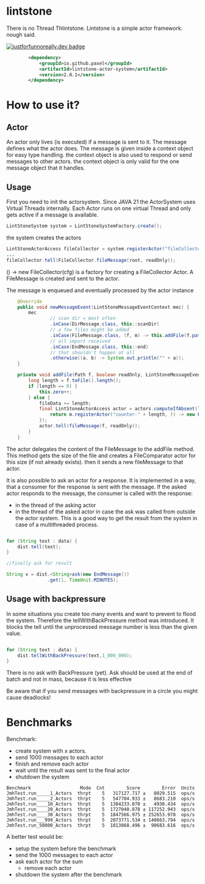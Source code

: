 # lintstone
There is no Thread Thlintstone. Lintstone is a simple actor framework. nough said.

[![justforfunnoreally.dev badge](https://img.shields.io/badge/justforfunnoreally-dev-9ff)](https://justforfunnoreally.dev)

```xml
        <dependency>
            <groupId>io.github.paxel</groupId>
            <artifactId>lintstone-actor-system</artifactId>
            <version>2.0.1</version>
        </dependency>
```
# How to use it?

## Actor

An actor only lives (is executed) if a message is sent to it.
The message defines what the actor does.
The message is given inside a context object for easy type handling.
the context object is also used to respond or send messages to other actors.
the context object is only valid for the one message object that it handles.

## Usage

First you need to init the actorsystem.
Since JAVA 21 the ActorSystem uses Virtual Threads internally.
Each Actor runs on one virtual Thread and only gets active if a message is available.

```java
LintStoneSystem system = LintStoneSystemFactory.create();
```

the system creates the actors

```java
LintStoneActorAccess fileCollector = system.registerActor("fileCollector", () -> new FileCollector(cfg), ActorSettings.DEFAULT);
...
fileCollector.tell(FileCollector.fileMessage(root, readOnly));
```
() -> new FileCollector(cfg) is a factory for creating a FileCollector Actor.
A FileMessage is created and sent to the actor.

The message is enqueued and eventually processed by the actor instance

```java
    @Override
    public void newMessageEvent(LintStoneMessageEventContext mec) {
        mec
                // scan dir = most often
                .inCase(DirMessage.class, this::scanDir)
                // a few files might be added
                .inCase(FileMessage.class, (f, m) -> this.addFile(f.path, f.readOnly, m))
                // all import received
                .inCase(EndMessage.class, this::end)
                // that shouldn't happen at all
                .otherwise((a, b) -> System.out.println("" + a));
    }

    private void addFile(Path f, boolean readOnly, LintStoneMessageEventContext m) {
        long length = f.toFile().length();
        if (length == 0) {
            this.zero++;
        } else {
            fileData += length;
            final LintStoneActorAccess actor = actors.computeIfAbsent(length, k -> {
                return m.registerActor("counter-" + length, () -> new FileComparator(length), ActorSettings.DEFAULT);
            });
            actor.tell(fileMessage(f, readOnly));
        }
    }
```

The actor delegates the content of the FileMessage to the addFile method.
This method gets the size of the file and creates a FileComparator actor for this size (if not already exists).
then it sends a new fileMessage to that actor.

It is also possible to ask an actor for a response.
It is implemented in a way, that a consumer for the response is sent with the message.
If the asked actor responds to the message, the consumer is called with the response:

* in the thread of the asking actor
* in the thread of the asked actor in case the ask was called from outside the actor system.
This is a good way to get the result from the system in case of a multithreaded process.

```java

for (String text : data) {
    dist.tell(text);
}

//finally ask for result

String v = dist.<String>ask(new EndMessage())
               .get(1, TimeUnit.MINUTES);
```
## Usage with backpressure

In some situations you create too many events and want to prevent to flood the system.
Therefore the tellWithBackPressure method was introduced.
It blocks the tell until the unprocessed message number is less than the given value.

```java

for (String text : data) {
    dist.tellWithBackPressure(text,1_000_000);
}

```

There is no ask with BackPressure (yet).
Ask should be used at the end of batch and not in mass, because it is less effective

Be aware that if you send messages with backpressure in a circle you might cause deadlocks!

# Benchmarks

Benchmark: 
* create system with x actors. 
* send 1000 messages to each actor
* finish and remove each actor
* wait until the result was sent to the final actor
* shutdown the system
```
Benchmark                  Mode  Cnt        Score        Error  Units
JmhTest.run_____1_Actors  thrpt    5   317127.717 ±   8029.515  ops/s
JmhTest.run_____2_Actors  thrpt    5   547704.933 ±   8683.210  ops/s
JmhTest.run____10_Actors  thrpt    5  1384233.070 ±   4930.434  ops/s
JmhTest.run____20_Actors  thrpt    5  1727040.878 ± 117252.943  ops/s
JmhTest.run____30_Actors  thrpt    5  1847566.975 ± 252653.978  ops/s
JmhTest.run___999_Actors  thrpt    5  2073771.534 ± 140663.794  ops/s
JmhTest.run_50000_Actors  thrpt    5  1813868.496 ±  90683.616  ops/s
```

A better test would be:
* setup the system before the benchmark
* send the 1000 messages to each actor
* ask each actor for the sum
  * remove each actor
* shutdown the system after the benchmark 

